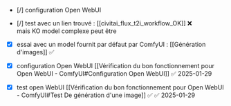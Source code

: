 
- [/]  configuration Open WebUI



- [/] test avec un lien trouvé :  [[civitai_flux_t2i_workflow_OK]]   ❌  
mais KO model complexe peut être  

- [x] essai avec un model fournit par défaut par ComfyUI : [[Génération d'images]] ✅
- [x] configuration Open WebUI [[Vérification du bon fonctionnement pour Open WebUI - ComfyUI#Configuration Open WebUI]] ✅ 2025-01-29
- [x] test open WebUI [[Vérification du bon fonctionnement pour Open WebUI - ComfyUI#Test De génération d'une image]] ✅ ✅ 2025-01-29

